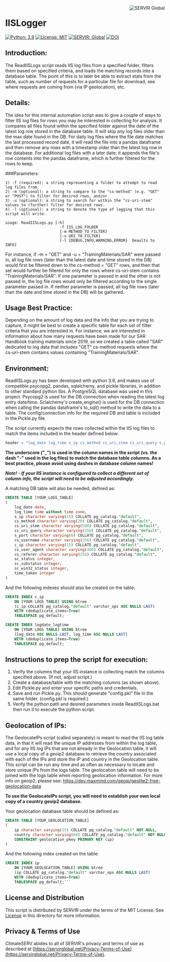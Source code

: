 <a href="https://www.servirglobal.net//">
    <img src="https://tkms.servirglobal.net/static/training/SERVIR_Logo.png" alt="SERVIR Global"
         title="SERVIR Global" align="right" />
</a>

IISLogger
=========
[![Python: 3.9](https://img.shields.io/badge/python-3.9-blue.svg)](https://www.python.org/)
[![License: MIT](https://img.shields.io/badge/License-MIT-yellow.svg)](https://opensource.org/licenses/MIT)
[![SERVIR: Global](https://img.shields.io/badge/SERVIR-Global-green)](https://servirglobal.net)
[![DOI](https://zenodo.org/badge/DOI/10.5281/zenodo.12104260.svg)](https://doi.org/10.5281/zenodo.12104260)

## Introduction:
The ReadIISLogs script reads IIS log files from a specified folder, filters them based on specified criteria, and loads
the matching records into a database table. The point of this is to later be able to extract stats from the table,
such as number of requests for a particular file for download, see where requests are coming from (via IP
geolocation), etc.

## Details:
The idea for this internal automation script was to give a couple of ways to filter IIS log files for rows you may be
interested in collecting for analysis. It compares all files found within the specified folder against the date of the
latest log row stored in the database table. It will skip any log files older than the max date found in the DB. For
daily log files where the file date matches the last processed record date, it will read the file into a pandas
dataframe and then remove any rows with a timestamp older than the latest log row in the database. For additional
log files with a later date, it appends the file's row contents into the pandas dataframe, which is further
filtered for the rows to keep.

###Parameters:
```
1) -f (required): a string representing a folder to attempt to read log files from.
2) -m (optional): a string to compare to the "cs-method" (e.g. "GET" or "POST") to filter for desired rows, and/or
3) -u (optional): a string to search for within the "cs-uri-stem" values to (further) filter for desired rows.
4) -l (optional): a string to denote the type of logging that this script will write.

usage: ReadIISLogs.py [-h]
                        -f IIS_LOG_FOLDER
                        [-m METHOD_TO_FILTER]
                        [-u URI_TO_FILTER]
                        [-l {DEBUG,INFO,WARNING,ERROR}  Deaults to INFO]
```
For instance, if -m = "GET" and -u = "TrainingMaterials/SAR" were passed in, all log file rows (later than the
latest date and time stored in the DB) would first be filtered down to the cs-method = "GET" rows, and then that
set would further be filtered for only the rows where cs-uri-stem contains "TrainingMaterials/SAR". If one
parameter is passed in and the other is not passed in, the log file rows would only be filtered according to the
single parameter passed in. If neither parameter is passed, all log file rows (later than the date and time
stored in the DB) will be gathered.

## Usage Best Practice:
Depending on the amount of log data and the info that you are trying to capture, it might be best to create a specific
table for each set of filter criteria that you are interested in. For instance, we are interested in information
about how many requests have been made for our SAR Handbook training materials since 2019, so we created a table
called "SAR" dedicated to log data that includes "GET" cs-method requests where the cs-uri-stem contains values
containing "TrainingMaterials/SAR".

## Environment:
ReadIISLogs.py has been developed with python 3.9, and makes use of compatible psycopg2, pandas, sqlalchemy, and pickle
libraries, in addition to other standard python libs. A PostgreSQL database was used in this project. Psycopg2 is
used for the DB connection when reading the latest log entry date/time. Sclalchemy's create_engine() is used for
the DB connection when calling the pandas dataframe's to_sql() method to write the data to a table. The
config/connection info for the required DB and table is included in the Pickle.py file.

The script currently expects the rows collected within the IIS log files to match the items included in
the header defined below:
```python
header = "log_date log_time s_ip cs_method cs_uri_stem cs_uri_query s_port cs_username c_ip cs_user_agent cs_referer sc_status sc_substatus sc_win32_status time_taken"
```
**The underscore ("_") is used in the column names in the script (vs. the dash "-" used in the log files) to match
the database table columns.  As a best practice, please avoid using dashes in database column names!**

**_Note! - If your IIS instance is configured to collect a different set of column info, the script will need
to be adjusted accordingly._**

A matching DB table will also be needed, defined as:
```sql
CREATE TABLE [YOUR_LOGS_TABLE]
(
    log_date date,
    log_time time without time zone,
    s_ip character varying(15) COLLATE pg_catalog."default",
    cs_method character varying(20) COLLATE pg_catalog."default",
    cs_uri_stem character varying(500) COLLATE pg_catalog."default",
    cs_uri_query character varying(256) COLLATE pg_catalog."default",
    s_port character varying(6) COLLATE pg_catalog."default",
    cs_username character varying(256) COLLATE pg_catalog."default",
    c_ip character varying(15) COLLATE pg_catalog."default",
    cs_user_agent character varying(400) COLLATE pg_catalog."default",
    cs_referer character varying(256) COLLATE pg_catalog."default",
    sc_status integer,
    sc_substatus integer,
    sc_win32_status integer,
    time_taken integer
)
```
And the following indexes should also be created on the table:
```sql
CREATE INDEX c_ip
    ON [YOUR LOGS TABLE] USING btree
    (c_ip COLLATE pg_catalog."default" varchar_ops ASC NULLS LAST)
    WITH (deduplicate_items=True)
    TABLESPACE pg_default;

CREATE INDEX logdate_logtime
    ON [YOUR LOGS TABLE] USING btree
    (log_date ASC NULLS LAST, log_time ASC NULLS LAST)
    WITH (deduplicate_items=True)
    TABLESPACE pg_default;
```

## Instructions to prep the script for execution:
1. Verify the columns that your IIS instance is collecting match the columns specified above. (If not, adjust script.)
2. Create a database/table with the matching columns (as shown above).
3. Edit Pickle.py and enter your specific paths and credentials.
4. Save and run Pickle.py. This should generate "config.pkl" file in the same folder. (config.pkl is required.)
5. Verify the python path and desired parameters inside ReadIISLogs.bat then run it to execute the python script.

## Geolocation of IPs:
The GeolocateIPs script (called separately) is meant to read the IIS log table data, in that it will read the unique
IP addresses from within the log table, and for any IIS log IPs that are not already in the Geolocation table, it
will use a local copy of a geoip2 database to retrieve the country associated with each of the IPs and store the
IP and country in the Geolocation table. This script can be run any time and as often as necessary to locate and store
unique IPs from the logs table. The geolocation table will need to be joined with the logs table when reporting
geolocation information. For more info on geoip2, please see:
https://dev.maxmind.com/geoip/geolite2-free-geolocation-data

**To use the GeolocateIPs script, you will need to establish your own local copy of a country geoip2 database.**

Your geolocation database table should be defined as:
```sql
CREATE TABLE [YOUR_GEOLOCATION_TABLE]
(
    ip character varying(15) COLLATE pg_catalog."default" NOT NULL,
    country character varying(60) COLLATE pg_catalog."default" NOT NULL,
    CONSTRAINT geolocation_pkey PRIMARY KEY (ip)
)
```
And the following index created on the table:
```sql
CREATE INDEX ip
    ON [YOUR_GEOLOCATION_TABLE] USING btree
    (ip COLLATE pg_catalog."default" varchar_ops ASC NULLS LAST)
    WITH (deduplicate_items=True)
    TABLESPACE pg_default;```
```

## License and Distribution
This script is distributed by SERVIR under the terms of the MIT License. See
[License](./License) in this directory for more information.

## Privacy & Terms of Use
ClimateSERV abides to all of SERVIR's privacy and terms of use as described
at [https://servirglobal.net/Privacy-Terms-of-Use](https://servirglobal.net/Privacy-Terms-of-Use).
